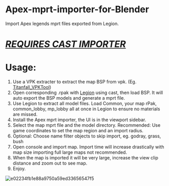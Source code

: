 # Apex-mprt-importer-for-Blender
Import Apex legends mprt files exported from Legion.  

# [*REQUIRES CAST IMPORTER*](https://github.com/dtzxporter/cast)

# Usage:
1. Use a VPK extracter to extract the map BSP from vpk. (Eg. [Titanfall_VPKTool](https://github.com/Wanty5883/Titanfall2/blob/master/tools/Titanfall_VPKTool3.4_Portable.zip))
2. Open corresponding .rpak with [Legion](https://wiki.modme.co/wiki/apps/Legion.html) using cast, then load BSP. It will auto export the BSP models and generate a mprt file.
3. Use Legion to extract all model files. Load Common, your map rPak, common_lobby, mp_lobby all at once in Legion to ensure no materials are missed.
5. Install the Apex mprt importer, the UI is in the viewport sidebar.
6. Select the map mprt file and the model directory. Recommended: Use game coordinates to set the map region and an import radius.
7. Optional: Choose name filter objects to skip import, eg. godray, grass, bush
8. Open console and import map. Import time will increase drastically with map size importing full large maps not recommended.
9. When the map is imported it will be very large, increase the view clip distance and zoom out to see map.
10. Enjoy.


![e02234fb1e88a9750a59ed33656547f5](https://user-images.githubusercontent.com/38115052/143941621-03ecee92-d015-4133-9c09-cf6014160c9c.png)
